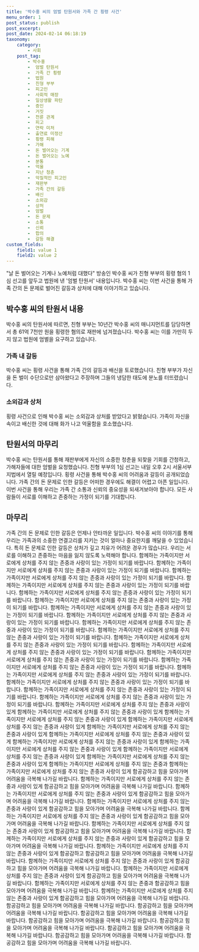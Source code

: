 ```yaml
---
title: '박수홍 씨의 엄벌 탄원서와 가족 간 횡령 사건'
menu_order: 1
post_status: publish
post_excerpt: 
post_date: 2024-02-14 06:18:19
taxonomy:
    category:
        - 사회
    post_tag:
        - 박수홍
        -  엄벌 탄원서
        -  가족 간 횡령
        -  법원
        -  친형 부부
        -  피고인
        -  사회적 매장
        -  일상생활 파탄
        -  증인
        -  거짓
        -  천륜 관계
        -  피고
        -  연락 미처
        -  출연료 미정산
        -  횡령 피해
        -  가해
        -  돈 벌어오는 기계
        -  돈 벌어오는 노예
        -  분통
        -  억울
        -  지난 청춘
        -  악질적인 피고인
        -  재판부
        -  가족 간의 갈등
        -  배신
        -  소외감
        -  상처
        -  엄벌
        -  돈 문제
        -  소통
        -  신뢰
        -  합의
        -  갈등 해결
custom_fields:
    field1: value 1
    field2: value 2
---
```


"날 돈 벌어오는 기계나 노예처럼 대했다" 방송인 박수홍 씨가 친형 부부의 횡령 혐의 1심 선고를 앞두고 법원에 낸 '엄벌 탄원서' 내용입니다. 박수홍 씨는 이번 사건을 통해 가족 간의 돈 문제로 벌어진 갈등과 상처에 대해 이야기하고 있습니다.
## 박수홍 씨의 탄원서 내용
박수홍 씨의 탄원서에 따르면, 친형 부부는 10년간 박수홍 씨의 매니지먼트를 담당하면서 총 61억 7천만 원을 횡령한 혐의로 재판에 넘겨졌습니다. 박수홍 씨는 이를 가만히 두지 않고 법원에 엄벌을 요구하고 있습니다. 
### 가족 내 갈등
박수홍 씨는 횡령 사건을 통해 가족 간의 갈등과 배신을 토로했습니다. 친형 부부가 자신을 돈 벌이 수단으로만 삼아왔다고 주장하며 그들의 냉담한 태도에 분노를 터뜨렸습니다. 
### 소외감과 상처
횡령 사건으로 인해 박수홍 씨는 소외감과 상처를 받았다고 밝혔습니다. 가족이 자신을 속이고 배신한 것에 대해 화가 나고 억울함을 호소했습니다. 
## 탄원서의 마무리
박수홍 씨는 탄원서를 통해 재판부에게 자신의 소중한 청춘을 되찾을 기회를 간청하고, 가해자들에 대한 엄벌을 요청했습니다. 친형 부부의 1심 선고는 내일 오후 2시 서울서부지법에서 열릴 예정입니다.
횡령 사건을 통해 박수홍 씨의 어려움과 갈등이 공개되었습니다. 가족 간의 돈 문제로 인한 갈등은 어떠한 경우에도 해결이 어렵고 아픈 일입니다. 이번 사건을 통해 우리는 가족 간 소통과 신뢰의 중요성을 되새겨보아야 합니다. 모든 사람들이 서로를 이해하고 존중하는 가정이 되기를 기대합니다.
## 마무리
가족 간의 돈 문제로 인한 갈등은 언제나 안타까운 일입니다. 박수홍 씨의 이야기를 통해 우리는 가족과의 소중한 연결고리를 지키는 것이 얼마나 중요한지를 깨달을 수 있었습니다. 특히 돈 문제로 인한 갈등은 상처가 깊고 치유가 어려운 경우가 많습니다. 우리는 서로를 이해하고 존중하는 마음을 잃지 않도록 노력해야 합니다. 함께하는 가족이지만 서로에게 상처를 주지 않는 존중과 사랑이 있는 가정이 되기를 바랍니다. 함께하는 가족이지만 서로에게 상처를 주지 않는 존중과 사랑이 있는 가정이 되기를 바랍니다. 함께하는 가족이지만 서로에게 상처를 주지 않는 존중과 사랑이 있는 가정이 되기를 바랍니다. 함께하는 가족이지만 서로에게 상처를 주지 않는 존중과 사랑이 있는 가정이 되기를 바랍니다. 함께하는 가족이지만 서로에게 상처를 주지 않는 존중과 사랑이 있는 가정이 되기를 바랍니다. 함께하는 가족이지만 서로에게 상처를 주지 않는 존중과 사랑이 있는 가정이 되기를 바랍니다. 함께하는 가족이지만 서로에게 상처를 주지 않는 존중과 사랑이 있는 가정이 되기를 바랍니다. 함께하는 가족이지만 서로에게 상처를 주지 않는 존중과 사랑이 있는 가정이 되기를 바랍니다. 함께하는 가족이지만 서로에게 상처를 주지 않는 존중과 사랑이 있는 가정이 되기를 바랍니다. 함께하는 가족이지만 서로에게 상처를 주지 않는 존중과 사랑이 있는 가정이 되기를 바랍니다. 함께하는 가족이지만 서로에게 상처를 주지 않는 존중과 사랑이 있는 가정이 되기를 바랍니다. 함께하는 가족이지만 서로에게 상처를 주지 않는 존중과 사랑이 있는 가정이 되기를 바랍니다. 함께하는 가족이지만 서로에게 상처를 주지 않는 존중과 사랑이 있는 가정이 되기를 바랍니다. 함께하는 가족이지만 서로에게 상처를 주지 않는 존중과 사랑이 있는 가정이 되기를 바랍니다. 함께하는 가족이지만 서로에게 상처를 주지 않는 존중과 사랑이 있는 가정이 되기를 바랍니다. 함께하는 가족이지만 서로에게 상처를 주지 않는 존중과 사랑이 있는 가정이 되기를 바랍니다. 함께하는 가족이지만 서로에게 상처를 주지 않는 존중과 사랑이 있는 가정이 되기를 바랍니다. 함께하는 가족이지만 서로에게 상처를 주지 않는 존중과 사랑이 있는 가정이 되기를 바랍니다. 함께하는 가족이지만 서로에게 상처를 주지 않는 존중과 사랑이 있게 함께하는 가족이지만 서로에게 상처를 주지 않는 존중과 사랑이 있게 함께하는 가족이지만 서로에게 상처를 주지 않는 존중과 사랑이 있게 함께하는 가족이지만 서로에게 상처를 주지 않는 존중과 사랑이 있게 함께하는 가족이지만 서로에게 상처를 주지 않는 존중과 사랑이 있게 함께하는 가족이지만 서로에게 상처를 주지 않는 존중과 사랑이 있게 함께하는 가족이지만 서로에게 상처를 주지 않는 존중과 사랑이 있게 함께하는 가족이지만 서로에게 상처를 주지 않는 존중과 사랑이 있게 함께하는 가족이지만 서로에게 상처를 주지 않는 존중과 사랑이 있게 함께하는 가족이지만 서로에게 상처를 주지 않는 존중과 사랑이 있게 함께하는 가족이지만 서로에게 상처를 주지 않는 존중과 함께하는 가족이지만 서로에게 상처를 주지 않는 존중과 사랑이 있게 함공감하고 힘을 모아가며 어려움을 극복해 나가길 바랍니다. 함께하는 가족이지만 서로에게 상처를 주지 않는 존중과 사랑이 있게 함공감하고 힘을 모아가며 어려움을 극복해 나가길 바랍니다. 함께하는 가족이지만 서로에게 상처를 주지 않는 존중과 사랑이 있게 함공감하고 힘을 모아가며 어려움을 극복해 나가길 바랍니다. 함께하는 가족이지만 서로에게 상처를 주지 않는 존중과 사랑이 있게 함공감하고 힘을 모아가며 어려움을 극복해 나가길 바랍니다. 함께하는 가족이지만 서로에게 상처를 주지 않는 존중과 사랑이 있게 함공감하고 힘을 모아가며 어려움을 극복해 나가길 바랍니다. 함께하는 가족이지만 서로에게 상처를 주지 않는 존중과 사랑이 있게 함공감하고 힘을 모아가며 어려움을 극복해 나가길 바랍니다. 함께하는 가족이지만 서로에게 상처를 주지 않는 존중과 사랑이 있게 함공감하고 힘을 모아가며 어려움을 극복해 나가길 바랍니다. 함께하는 가족이지만 서로에게 상처를 주지 않는 존중과 사랑이 있게 함공감하고 함공감하고 힘을 모아가며 어려움을 극복해 나가길 바랍니다. 함께하는 가족이지만 서로에게 상처를 주지 않는 존중과 사랑이 있게 함공감하고 힘을 모아가며 어려움을 극복해 나가길 바랍니다. 함께하는 가족이지만 서로에게 상처를 주지 않는 존중과 사랑이 있게 함공감하고 힘을 모아가며 어려움을 극복해 나가길 바랍니다. 함께하는 가족이지만 서로에게 상처를 주지 않는 존중과 함공감하고 힘을 모아가며 어려움을 극복해 나가길 바랍니다. 함께하는 가족이지만 서로에게 상처를 주지 않는 존중과 사랑이 있게 함공감하고 힘을 모아가며 어려움을 극복해 나가길 바랍니다. 함공감하고 힘을 모아가며 어려움을 극복해 나가길 바랍니다. 함공감하고 힘을 모아가며 어려움을 극복해 나가길 바랍니다. 함공감하고 힘을 모아가며 어려움을 극복해 나가길 바랍니다. 함공감하고 힘을 모아가며 어려움을 극복해 나가길 바랍니다. 함공감하고 힘을 모아가며 어려움을 극복해 나가길 바랍니다. 함공감하고 힘을 모아가며 어려움을 극복해 나가길 바랍니다. 함공감하고 힘을 모아가며 어려움을 극복해 나가길 바랍니다. 함공감하고 힘을 모아가며 어려움을 극복해 나가길 바랍니다. 
